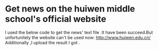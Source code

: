 # Get news on the huiwen middle school's official website
 I used the below code to get the news' text file .It have been succeed.But unfortunitely the website can't be used now:
 http://www.huiwen.edu.cn/
 Additionally ,I upload the result I got .